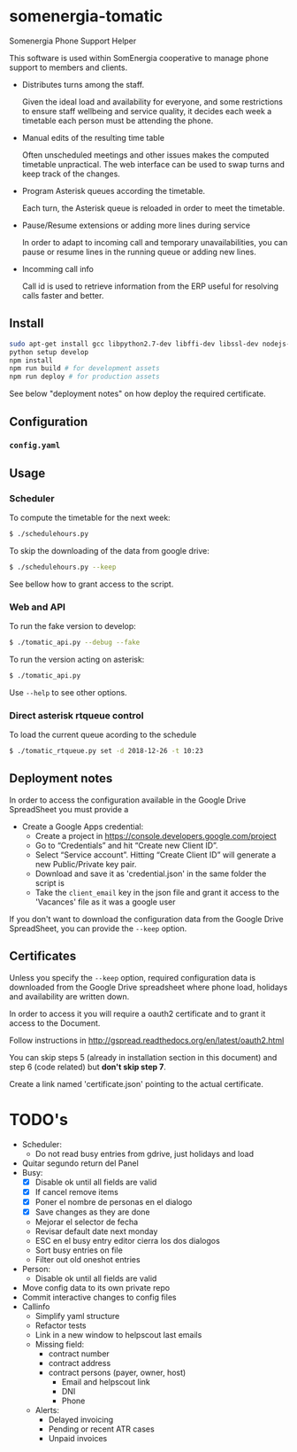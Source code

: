 # somenergia-tomatic

Somenergia Phone Support Helper

This software is used within SomEnergia cooperative to manage phone support to members and clients.

- Distributes turns among the staff.

	Given the ideal load and availability for everyone, and some restrictions
	to ensure staff wellbeing and service quality,
	it decides each week a timetable each person must be attending the phone.

- Manual edits of the resulting time table

	Often unscheduled meetings and other issues makes the computed timetable unpractical.
	The web interface can be used to swap turns and keep track of the changes.

- Program Asterisk queues according the timetable.

	Each turn, the Asterisk queue is reloaded in order to meet the timetable.

- Pause/Resume extensions or adding more lines during service

	In order to adapt to incoming call and temporary unavailabilities,
	you can pause or resume lines in the running queue or adding
	new lines.

- Incomming call info

	Call id is used to retrieve information from the ERP useful
	for resolving calls faster and better.



## Install


```bash
sudo apt-get install gcc libpython2.7-dev libffi-dev libssl-dev nodejs-legacy npm
python setup develop
npm install
npm run build # for development assets
npm run deploy # for production assets
```

See below "deployment notes" on how deploy the required certificate.

## Configuration

### `config.yaml`

## Usage

### Scheduler

To compute the timetable for the next week:

```bash
$ ./schedulehours.py
```

To skip the downloading of the data from google drive:

```bash
$ ./schedulehours.py --keep
```

See bellow how to grant access to the script.

### Web and API

To run the fake version to develop:

```bash
$ ./tomatic_api.py --debug --fake
```

To run the version acting on asterisk:

```bash
$ ./tomatic_api.py
```

Use `--help` to see other options.


### Direct asterisk rtqueue control

To load the current queue acording to the schedule

```bash
$ ./tomatic_rtqueue.py set -d 2018-12-26 -t 10:23
```


## Deployment notes

In order to access the configuration available in the Google Drive SpreadSheet
you must provide a 

- Create a Google Apps credential:
    - Create a project in https://console.developers.google.com/project
    - Go to “Credentials” and hit “Create new Client ID”.
    - Select “Service account”. Hitting “Create Client ID” will generate a new
      Public/Private key pair.
    - Download and save it as 'credential.json' in the same folder the script is
    - Take the `client_email` key in the json file and grant it access to the
      'Vacances' file as it was a google user

If you don't want to download the configuration data from the Google Drive
SpreadSheet, you can provide the `--keep` option.


## Certificates

Unless you specify the `--keep` option, required configuration data is
downloaded from the Google Drive spreadsheet where phone load, holidays and
availability are written down.

In order to access it you will require a oauth2 certificate and to grant it
access to the Document.

Follow instructions in http://gspread.readthedocs.org/en/latest/oauth2.html

You can skip steps 5 (already in installation section in this document) and
step 6 (code related) but **don't skip step 7**.

Create a link named 'certificate.json' pointing to the actual certificate.





# TODO's


- Scheduler:
	- Do not read busy entries from gdrive, just holidays and load
- Quitar segundo return del Panel
- Busy:
	- [x] Disable ok until all fields are valid
	- [x] If cancel remove items
	- [x] Poner el nombre de personas en el dialogo
	- [x] Save changes as they are done
	- Mejorar el selector de fecha
	- Revisar default date next monday
	- ESC en el busy entry editor cierra los dos dialogos
	- Sort busy entries on file
	- Filter out old oneshot entries
- Person:
	- Disable ok until all fields are valid
- Move config data to its own private repo
- Commit interactive changes to config files
- Callinfo
	- Simplify yaml structure
	- Refactor tests
	- Link in a new window to helpscout last emails
	- Missing field:
		- contract number
		- contract address
		- contract persons (payer, owner, host)
			- Email and helpscout link
			- DNI
			- Phone
	- Alerts:
		- Delayed invoicing
		- Pending or recent ATR cases
		- Unpaid invoices













